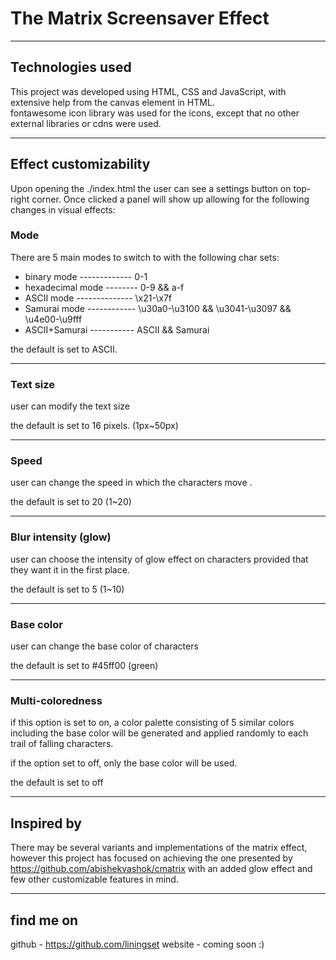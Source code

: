 # The Matrix Screensaver Effect

---

## Technologies used

This project was developed using HTML, CSS and JavaScript, with extensive help from the canvas element in HTML.  
fontawesome icon library was used for the icons, except that no other external libraries or cdns were used.

---

## Effect customizability

Upon opening the ./index.html the user can see a settings button on top-right corner. Once clicked a panel will show up allowing for the following changes in visual effects:

### **Mode**

There are 5 main modes to switch to with the following char sets:

- binary mode ------------- 0-1
- hexadecimal mode -------- 0-9 && a-f
- ASCII mode -------------- \x21-\x7f
- Samurai mode ------------ \u30a0-\u3100 && \u3041-\u3097 && \u4e00-\u9fff
- ASCII+Samurai ----------- ASCII && Samurai

the default is set to ASCII.

---

### **Text size**

user can modify the text size

the default is set to 16 pixels. (1px~50px)

---

### **Speed**

user can change the speed in which the characters move .

the default is set to 20 (1~20)

---

### **Blur intensity (glow)**

user can choose the intensity of glow effect on characters provided that they want it in the first place.

the default is set to 5 (1~10)

---

### **Base color**

user can change the base color of characters

the default is set to #45ff00 (green)

---

### **Multi-coloredness**

if this option is set to on, a color palette consisting of 5 similar colors including the base color will be generated and applied randomly to each trail of falling characters.

if the option set to off, only the base color will be used.

the default is set to off

---

## Inspired by

There may be several variants and implementations of the matrix effect, however this project has focused on achieving the one presented by https://github.com/abishekvashok/cmatrix with an added glow effect and few other customizable features in mind.

---

## find me on

github - https://github.com/liningset
website - coming soon :)
